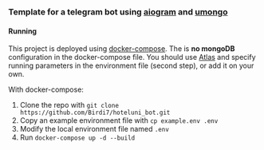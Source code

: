 ### Template for a telegram bot using [aiogram](https://github.com/aiogram/aiogram) and [umongo](https://github.com/Scille/umongo)

#### Running

This project is deployed using [docker-compose](docker_compose).
The is **no mongoDB** configuration in the docker-compose file.
You should use [Atlas](https://www.mongodb.com/cloud/atlas)
and specify running parameters in the environment file (second step), 
or add it on your own.   
 
With docker-compose:
1. Clone the repo with `git clone https://github.com/Birdi7/hoteluni_bot.git`
2. Copy an example environment file with `cp example.env .env`
3. Modify the local environment file named `.env`   
4. Run `docker-compose up -d --build`


[docker_compose]: <https://docs.docker.com/compose/>
